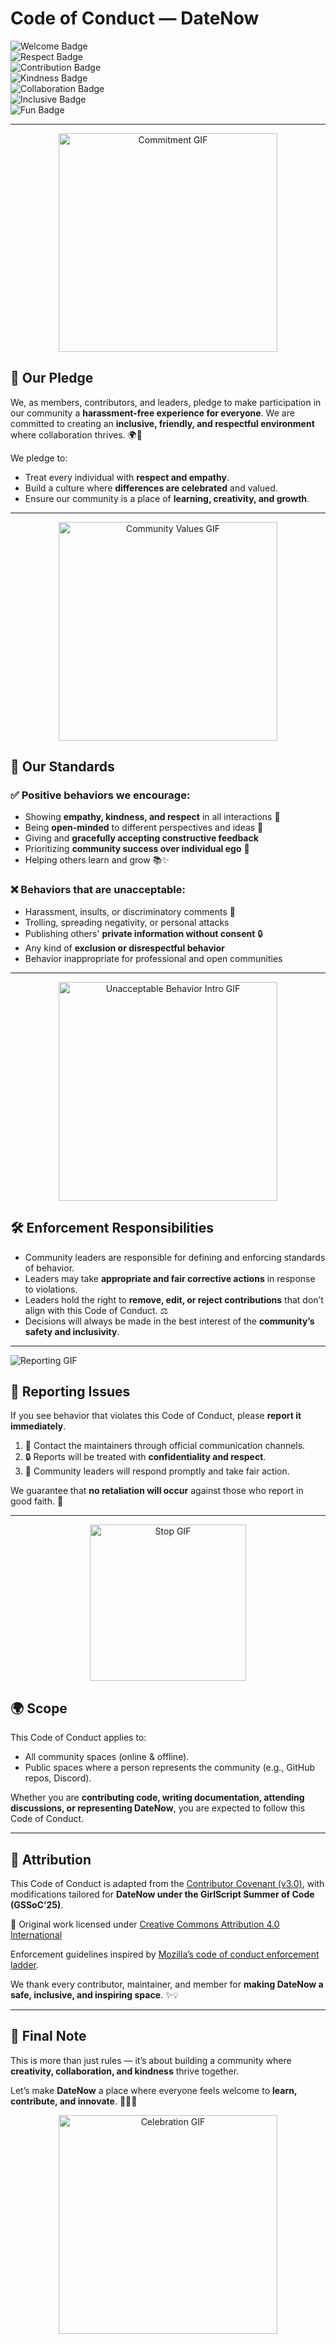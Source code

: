 <h1> Code of Conduct — DateNow </h1>

![Welcome Badge](https://img.shields.io/badge/Community-Welcoming-brightgreen?style=for-the-badge)  
![Respect Badge](https://img.shields.io/badge/Respect-Everyone-blueviolet?style=for-the-badge)  
![Contribution Badge](https://img.shields.io/badge/Contributions-Encouraged-orange?style=for-the-badge)  
![Kindness Badge](https://img.shields.io/badge/Be-Kind-ff69b4?style=for-the-badge)  
![Collaboration Badge](https://img.shields.io/badge/Collaboration-Priority-yellow?style=for-the-badge)  
![Inclusive Badge](https://img.shields.io/badge/Inclusive-Always-orange?style=for-the-badge)  
![Fun Badge](https://img.shields.io/badge/Contributions-Fun-red?style=for-the-badge)  

---

<p align="center">
  <img src="https://media0.giphy.com/media/v1.Y2lkPTc5MGI3NjExNjM4eTRlaWh4OWVpZWExeDFqdmdydzlqaXp4cmc2ZGxxdjllb2doMCZlcD12MV9pbnRlcm5hbF9naWZfYnlfaWQmY3Q9Zw/hVEBWRInEvNOEVS18i/giphy.gif" width="350" alt="Commitment GIF">
</p>

## 🤝 Our Pledge

We, as members, contributors, and leaders, pledge to make participation in our community a **harassment-free experience for everyone**.
We are committed to creating an **inclusive, friendly, and respectful environment** where collaboration thrives. 🌍💜

We pledge to:
- Treat every individual with **respect and empathy**.
- Build a culture where **differences are celebrated** and valued.
- Ensure our community is a place of **learning, creativity, and growth**.

---

<p align="center">
  <img src="https://media.giphy.com/media/v1.Y2lkPTc5MGI3NjExOTV3bHJnbjIxa3Z2dDFjcDNvMWw1b29rY2h5am01aTA3ZndvbmpkYiZlcD12MV9naWZzX3NlYXJjaCZjdD1n/L1R1tvI9svkIWwpVYr/giphy.gif" width="350" alt="Community Values GIF">
</p>

## 🌟 Our Standards  

### ✅ Positive behaviors we encourage:  
- Showing **empathy, kindness, and respect** in all interactions 🤗  
- Being **open-minded** to different perspectives and ideas 🌈  
- Giving and **gracefully accepting constructive feedback**  
- Prioritizing **community success over individual ego** 💪  
- Helping others learn and grow 📚✨  

### ❌ Behaviors that are unacceptable:  
- Harassment, insults, or discriminatory comments 🚫  
- Trolling, spreading negativity, or personal attacks  
- Publishing others' **private information without consent** 🔒  
- Any kind of **exclusion or disrespectful behavior**  
- Behavior inappropriate for professional and open communities  

---

<p align="center">
  <img src="https://media2.giphy.com/media/v1.Y2lkPTc5MGI3NjExNGpzZjJ6dHhjb2Zjc254bzhpcGI2NThhcnczcWVsejZvbnZxcTFnbSZlcD12MV9pbnRlcm5hbF9naWZfYnlfaWQmY3Q9Zw/3oriO6qJiXajN0TyDu/giphy.gif" width="350" alt="Unacceptable Behavior Intro GIF">
</p>

## 🛠️ Enforcement Responsibilities  

- Community leaders are responsible for defining and enforcing standards of behavior.  
- Leaders may take **appropriate and fair corrective actions** in response to violations.  
- Leaders hold the right to **remove, edit, or reject contributions** that don’t align with this Code of Conduct. ⚖️  
- Decisions will always be made in the best interest of the **community’s safety and inclusivity**.  

---

![Reporting GIF](https://media.giphy.com/media/v1.Y2lkPTc5MGI3NjExZzk0cm5zdjV5bHE2b3hlcDNqb2VxbG5naGU3bzIxcjRzejQzcWk0cyZlcD12MV9naWZzX3NlYXJjaCZjdD1n/qgQUggAC3Pfv687qPC/giphy.gif)  

## 📢 Reporting Issues  

If you see behavior that violates this Code of Conduct, please **report it immediately**.  

1. 📨 Contact the maintainers through official communication channels.  
2. 🔒 Reports will be treated with **confidentiality and respect**.  
3. 🚀 Community leaders will respond promptly and take fair action.  

We guarantee that **no retaliation will occur** against those who report in good faith. 🙌  

---

<p align="center">
  <img src="https://media.giphy.com/media/v1.Y2lkPWVjZjA1ZTQ3NzJpdTNlbWM2cWNmdWlicHQ4bGx1dmozeWp0Y2ExbHdxaGxoaGhnbyZlcD12MV9naWZzX3NlYXJjaCZjdD1n/HscDLzkO8EOTmgkhQP/giphy.gif" width="250" alt="Stop GIF">
</p>

## 🌍 Scope  

This Code of Conduct applies to:  
- All community spaces (online & offline).  
- Public spaces where a person represents the community (e.g., GitHub repos, Discord).  

Whether you are **contributing code, writing documentation, attending discussions, or representing DateNow**, you are expected to follow this Code of Conduct.  

---

## 📜 Attribution  

This Code of Conduct is adapted from the [Contributor Covenant (v3.0)](https://www.contributor-covenant.org/version/3/0/code_of_conduct/), with modifications tailored for **DateNow under the GirlScript Summer of Code (GSSoC’25)**.  

📌 Original work licensed under [Creative Commons Attribution 4.0 International](https://creativecommons.org/licenses/by/4.0/)  

Enforcement guidelines inspired by [Mozilla’s code of conduct enforcement ladder](https://github.com/mozilla/diversity).  

We thank every contributor, maintainer, and member for **making DateNow a safe, inclusive, and inspiring space**. ✨💡  

---

## 🎉 Final Note

This is more than just rules — it’s about building a community where **creativity, collaboration, and kindness** thrive together.  

Let’s make **DateNow** a place where everyone feels welcome to **learn, contribute, and innovate**. 🍰🤖💡  

<p align="center">
  <img src="https://media.giphy.com/media/26AHONQ79FdWZhAI0/giphy.gif" width="350" alt="Celebration GIF">
</p>
